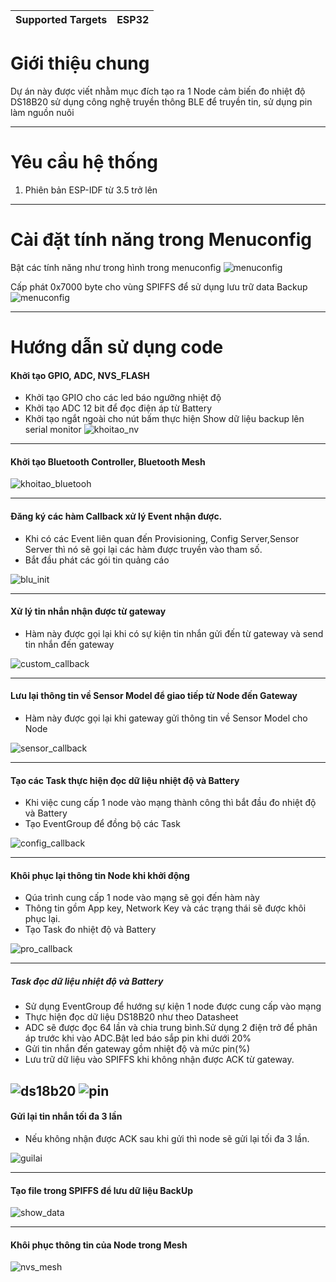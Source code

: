 | Supported Targets | ESP32 |
| ----------------- | ----- |
# Giới thiệu chung
Dự án này được viết nhằm mục đích tạo ra 1 Node cảm biến đo nhiệt độ DS18B20 sử dụng công nghệ truyền thông BLE để truyền tin, sử dụng pin làm nguồn nuôi

  ---

# Yêu cầu hệ thống

1. Phiên bản ESP-IDF từ 3.5 trở lên

---
# Cài đặt tính năng trong Menuconfig
Bật các tính năng như trong hình trong menuconfig
![menuconfig](./image/menuconfig.png)

Cấp phát 0x7000 byte cho vùng SPIFFS để sử dụng lưu trữ data Backup
![menuconfig](./image/spiffs.png)

---
# Hướng dẫn sử dụng code

#### Khởi tạo GPIO, ADC, NVS_FLASH
- Khởi tạo GPIO cho các led báo ngưỡng nhiệt độ
- Khởi tạo ADC 12 bit để đọc điện áp từ Battery
- Khởi tạo ngắt ngoài cho nút bấm thực hiện Show dữ liệu backup lên serial monitor
![khoitao_nv](./image/khoitao_nv.png)

---

#### Khởi tạo Bluetooth Controller, Bluetooth Mesh

![khoitao_bluetooh](./image/khoitao_bluetooh.png)

---

#### Đăng ký các hàm Callback xử lý Event nhận được.
- Khi có các Event liên quan đến Provisioning, Config Server,Sensor Server thì nó sẽ gọi lại các hàm được truyền vào tham số.
- Bắt đầu phát các gói tin quảng cáo

![blu_init](./image/blu_init.png)

---

#### Xử lý tin nhắn nhận được từ gateway
- Hàm này được gọi lại khi có sự kiện tin nhắn gửi đến từ gateway và send tin nhắn đến gateway

![custom_callback](./image/custom_callback.png)

---

#### Lưu lại thông tin về Sensor Model để giao tiếp từ Node đến Gateway
- Hàm này được gọi lại khi gateway gửi thông tin về Sensor Model cho Node

![sensor_callback](./image/sensor_callback.png)

---

#### Tạo các Task thực hiện đọc dữ liệu nhiệt độ và Battery
- Khi việc cung cấp 1 node vào mạng thành công thì bắt đầu đo nhiệt độ và Battery
- Tạo EventGroup để đồng bộ các Task

![config_callback](./image/config_callback.png)

---

#### Khôi phục lại thông tin Node khi khởi động
- Qúa trình cung cấp 1 node vào mạng sẽ gọi đến hàm này
- Thông tin gồm App key, Network Key và các trạng thái sẽ được khôi phục lại.
- Tạo Task đo nhiệt độ và Battery 

![pro_callback](./image/pro_callback.png)

---

##### Task đọc dữ liệu nhiệt độ và Battery
- Sử dụng EventGroup để hướng sự kiện 1 node được cung cấp vào mạng
- Thực hiện đọc dữ liệu DS18B20 như theo Datasheet
- ADC sẽ được đọc 64 lần và chia trung bình.Sử dụng 2 điện trở để phân áp trước khi vào ADC.Bật led báo sắp pin khi dưới 20%
- Gửi tin nhắn đến gateway gồm nhiệt độ và mức pin(%)
- Lưu trữ dữ liệu vào SPIFFS khi không nhận được ACK từ gateway. 

![ds18b20](./image/ds18b20.png)
![pin](./image/pin.png)
---

#### Gửi lại tin nhắn tối đa 3 lần
- Nếu không nhận được ACK sau khi gửi thì node sẽ gửi lại tối đa 3 lần.

![guilai](./image/guilai.png)


---

#### Tạo file trong SPIFFS để lưu dữ liệu BackUp 

![show_data](./image/show_data.png)

---
#### Khôi phục thông tin của Node trong Mesh

![nvs_mesh](./image/nvs_mesh.png)